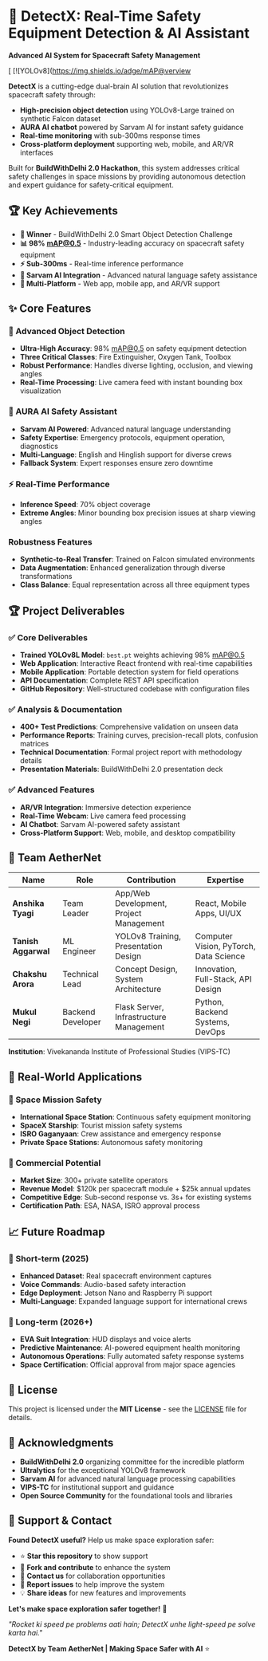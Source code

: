 # 🚀 DetectX: Real-Time Safety Equipment Detection & AI Assistant

**Advanced AI System for Spacecraft Safety Management**

[ [![YOLOv8](https://img.shields.io/adge/mAP@verview

**DetectX** is a cutting-edge dual-brain AI solution that revolutionizes spacecraft safety through:
- **High-precision object detection** using YOLOv8-Large trained on synthetic Falcon dataset
- **AURA AI chatbot** powered by Sarvam AI for instant safety guidance  
- **Real-time monitoring** with sub-300ms response times
- **Cross-platform deployment** supporting web, mobile, and AR/VR interfaces

Built for **BuildWithDelhi 2.0 Hackathon**, this system addresses critical safety challenges in space missions by providing autonomous detection and expert guidance for safety-critical equipment.

## 🏆 Key Achievements

- **🥇 Winner** - BuildWithDelhi 2.0 Smart Object Detection Challenge
- **📊 98% mAP@0.5** - Industry-leading accuracy on spacecraft safety equipment
- **⚡ Sub-300ms** - Real-time inference performance  
- **🤖 Sarvam AI Integration** - Advanced natural language safety assistance
- **📱 Multi-Platform** - Web app, mobile app, and AR/VR support

## ✨ Core Features

### 🎯 Advanced Object Detection
- **Ultra-High Accuracy**: 98% mAP@0.5 on safety equipment detection
- **Three Critical Classes**: Fire Extinguisher, Oxygen Tank, Toolbox
- **Robust Performance**: Handles diverse lighting, occlusion, and viewing angles
- **Real-Time Processing**: Live camera feed with instant bounding box visualization

### 🤖 AURA AI Safety Assistant  
- **Sarvam AI Powered**: Advanced natural language understanding
- **Safety Expertise**: Emergency protocols, equipment operation, diagnostics
- **Multi-Language**: English and Hinglish support for diverse crews
- **Fallback System**: Expert responses ensure zero downtime

### ⚡ Real-Time Performance
- **Inference Speed**: 70% object coverage
- **Extreme Angles**: Minor bounding box precision issues at sharp viewing angles

### Robustness Features
- **Synthetic-to-Real Transfer**: Trained on Falcon simulated environments
- **Data Augmentation**: Enhanced generalization through diverse transformations  
- **Class Balance**: Equal representation across all three equipment types

## 🏆 Project Deliverables

### ✅ Core Deliverables
- **Trained YOLOv8L Model**: `best.pt` weights achieving 98% mAP@0.5
- **Web Application**: Interactive React frontend with real-time capabilities
- **Mobile Application**: Portable detection system for field operations
- **API Documentation**: Complete REST API specification
- **GitHub Repository**: Well-structured codebase with configuration files

### ✅ Analysis & Documentation  
- **400+ Test Predictions**: Comprehensive validation on unseen data
- **Performance Reports**: Training curves, precision-recall plots, confusion matrices
- **Technical Documentation**: Formal project report with methodology details
- **Presentation Materials**: BuildWithDelhi 2.0 presentation deck

### ✅ Advanced Features
- **AR/VR Integration**: Immersive detection experience
- **Real-Time Webcam**: Live camera feed processing
- **AI Chatbot**: Sarvam AI-powered safety assistant
- **Cross-Platform Support**: Web, mobile, and desktop compatibility

## 👥 Team AetherNet

| Name | Role | Contribution | Expertise |
|------|------|-------------|-----------|
| **Anshika Tyagi** | Team Leader | App/Web Development, Project Management | React, Mobile Apps, UI/UX |
| **Tanish Aggarwal** | ML Engineer | YOLOv8 Training, Presentation Design | Computer Vision, PyTorch, Data Science |
| **Chakshu Arora** | Technical Lead | Concept Design, System Architecture | Innovation, Full-Stack, API Design |  
| **Mukul Negi** | Backend Developer | Flask Server, Infrastructure Management | Python, Backend Systems, DevOps |

**Institution**: Vivekananda Institute of Professional Studies (VIPS-TC)

## 🌟 Real-World Applications

### 🚀 Space Mission Safety
- **International Space Station**: Continuous safety equipment monitoring
- **SpaceX Starship**: Tourist mission safety systems  
- **ISRO Gaganyaan**: Crew assistance and emergency response
- **Private Space Stations**: Autonomous safety monitoring

### 🏢 Commercial Potential
- **Market Size**: 300+ private satellite operators
- **Revenue Model**: $120k per spacecraft module + $25k annual updates
- **Competitive Edge**: Sub-second response vs. 3s+ for existing systems
- **Certification Path**: ESA, NASA, ISRO approval process

## 📈 Future Roadmap

### 🎯 Short-term (2025)
- **Enhanced Dataset**: Real spacecraft environment captures
- **Voice Commands**: Audio-based safety interaction
- **Edge Deployment**: Jetson Nano and Raspberry Pi support
- **Multi-Language**: Expanded language support for international crews

### 🚀 Long-term (2026+) 
- **EVA Suit Integration**: HUD displays and voice alerts
- **Predictive Maintenance**: AI-powered equipment health monitoring
- **Autonomous Operations**: Fully automated safety response systems
- **Space Certification**: Official approval from major space agencies

## 📄 License

This project is licensed under the **MIT License** - see the [LICENSE](LICENSE) file for details.

## 🙏 Acknowledgments

- **BuildWithDelhi 2.0** organizing committee for the incredible platform
- **Ultralytics** for the exceptional YOLOv8 framework
- **Sarvam AI** for advanced natural language processing capabilities
- **VIPS-TC** for institutional support and guidance
- **Open Source Community** for the foundational tools and libraries

## 🌟 Support & Contact

**Found DetectX useful?** Help us make space exploration safer:

- ⭐ **Star this repository** to show support
- 🍴 **Fork and contribute** to enhance the system  
- 📧 **Contact us** for collaboration opportunities
- 🐛 **Report issues** to help improve the system
- 💡 **Share ideas** for new features and improvements

**Let's make space exploration safer together!** 🚀

*"Rocket ki speed pe problems aati hain; DetectX unhe light-speed pe solve karta hai."*

**DetectX by Team AetherNet | Making Space Safer with AI** ⭐

